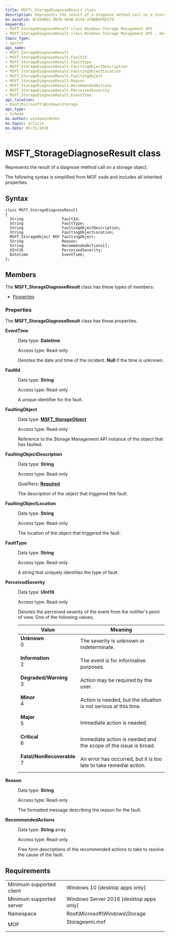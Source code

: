 ```yaml
---
title: MSFT\_StorageDiagnoseResult class
description: Represents the result of a diagnose method call on a storage object.
ms.assetid: 6C164BE2-2B7B-404B-A254-1FBBB9FAE579
keywords:
- MSFT_StorageDiagnoseResult class Windows Storage Management API
- MSFT_StorageDiagnoseResult class Windows Storage Management API , described
topic_type:
- apiref
api_name:
- MSFT_StorageDiagnoseResult
- MSFT_StorageDiagnoseResult.FaultId
- MSFT_StorageDiagnoseResult.FaultType
- MSFT_StorageDiagnoseResult.FaultingObjectDescription
- MSFT_StorageDiagnoseResult.FaultingObjectLocation
- MSFT_StorageDiagnoseResult.FaultingObject
- MSFT_StorageDiagnoseResult.Reason
- MSFT_StorageDiagnoseResult.RecommendedActions
- MSFT_StorageDiagnoseResult.PerceivedSeverity
- MSFT_StorageDiagnoseResult.EventTime
api_location:
- Root\Microsoft\Windows\Storage
api_type:
- Schema
ms.author: windowssdkdev
ms.topic: article
ms.date: 05/31/2018
---
```


# MSFT\_StorageDiagnoseResult class

Represents the result of a diagnose method call on a storage object.

The following syntax is simplified from MOF code and includes all inherited properties.

## Syntax

``` syntax
class MSFT_StorageDiagnoseResult
{
  String                 FaultId;
  String                 FaultType;
  String                 FaultingObjectDescription;
  String                 FaultingObjectLocation;
  MSFT_StorageObject REF FaultingObject;
  String                 Reason;
  String                 RecommendedActions[];
  UInt16                 PerceivedSeverity;
  Datetime               EventTime;
};
```

## Members

The **MSFT\_StorageDiagnoseResult** class has these types of members:

-   [Properties](#properties)

### Properties

The **MSFT\_StorageDiagnoseResult** class has these properties.

<dl> <dt>

**EventTime**
</dt> <dd> <dl> <dt>

Data type: **Datetime**
</dt> <dt>

Access type: Read-only
</dt> </dl>

Denotes the date and time of the incident. **Null** if the time is unknown.

</dd> <dt>

**FaultId**
</dt> <dd> <dl> <dt>

Data type: **String**
</dt> <dt>

Access type: Read-only
</dt> </dl>

A unique identifier for the fault.

</dd> <dt>

**FaultingObject**
</dt> <dd> <dl> <dt>

Data type: **[**MSFT\_StorageObject**](msft-storageobject.md)**
</dt> <dt>

Access type: Read-only
</dt> </dl>

Reference to the Storage Management API instance of the object that has faulted.

</dd> <dt>

**FaultingObjectDescription**
</dt> <dd> <dl> <dt>

Data type: **String**
</dt> <dt>

Access type: Read-only
</dt> <dt>

Qualifiers: [**Required**](/windows/win32/wmisdk/standard-qualifiers)
</dt> </dl>

The description of the object that triggered the fault.

</dd> <dt>

**FaultingObjectLocation**
</dt> <dd> <dl> <dt>

Data type: **String**
</dt> <dt>

Access type: Read-only
</dt> </dl>

The location of the object that triggered the fault.

</dd> <dt>

**FaultType**
</dt> <dd> <dl> <dt>

Data type: **String**
</dt> <dt>

Access type: Read-only
</dt> </dl>

A string that uniquely identifies the type of fault.

</dd> <dt>

**PerceivedSeverity**
</dt> <dd> <dl> <dt>

Data type: **UInt16**
</dt> <dt>

Access type: Read-only
</dt> </dl>

Denotes the perceived severity of the event from the notifier's point of view. One of the following values;



| Value                                                                                                                                                                                                                                                                           | Meaning                                                                       |
|---------------------------------------------------------------------------------------------------------------------------------------------------------------------------------------------------------------------------------------------------------------------------------|-------------------------------------------------------------------------------|
| <span id="Unknown"></span><span id="unknown"></span><span id="UNKNOWN"></span><dl> <dt>**Unknown**</dt> <dt>0</dt> </dl>                                                     | The severity is unknown or indeterminate.<br/>                          |
| <span id="Information"></span><span id="information"></span><span id="INFORMATION"></span><dl> <dt>**Information**</dt> <dt>2</dt> </dl>                                     | The event is for informative purposes.<br/>                             |
| <span id="Degraded_Warning"></span><span id="degraded_warning"></span><span id="DEGRADED_WARNING"></span><dl> <dt>**Degraded/Warning**</dt> <dt>3</dt> </dl>                 | Action may be required by the user.<br/>                                |
| <span id="Minor"></span><span id="minor"></span><span id="MINOR"></span><dl> <dt>**Minor**</dt> <dt>4</dt> </dl>                                                             | Action is needed, but the situation is not serious at this time.<br/>   |
| <span id="Major"></span><span id="major"></span><span id="MAJOR"></span><dl> <dt>**Major**</dt> <dt>5</dt> </dl>                                                             | Immediate action is needed.<br/>                                        |
| <span id="Critical"></span><span id="critical"></span><span id="CRITICAL"></span><dl> <dt>**Critical**</dt> <dt>6</dt> </dl>                                                 | Immediate action is needed and the scope of the issue is broad.<br/>    |
| <span id="Fatal_NonRecoverable"></span><span id="fatal_nonrecoverable"></span><span id="FATAL_NONRECOVERABLE"></span><dl> <dt>**Fatal/NonRecoverable**</dt> <dt>7</dt> </dl> | An error has occurred, but it is too late to take remedial action.<br/> |



 

</dd> <dt>

**Reason**
</dt> <dd> <dl> <dt>

Data type: **String**
</dt> <dt>

Access type: Read-only
</dt> </dl>

The formatted message describing the reason for the fault.

</dd> <dt>

**RecommendedActions**
</dt> <dd> <dl> <dt>

Data type: **String** array
</dt> <dt>

Access type: Read-only
</dt> </dl>

Free form descriptions of the recommended actions to take to resolve the cause of the fault.

</dd> </dl>

## Requirements



|                                     |                                                                                           |
|-------------------------------------|-------------------------------------------------------------------------------------------|
| Minimum supported client<br/> | Windows 10 \[desktop apps only\]<br/>                                               |
| Minimum supported server<br/> | Windows Server 2016 \[desktop apps only\]<br/>                                      |
| Namespace<br/>                | Root\\Microsoft\\Windows\\Storage<br/>                                              |
| MOF<br/>                      | <dl> <dt>Storagewmi.mof</dt> </dl> |



 

